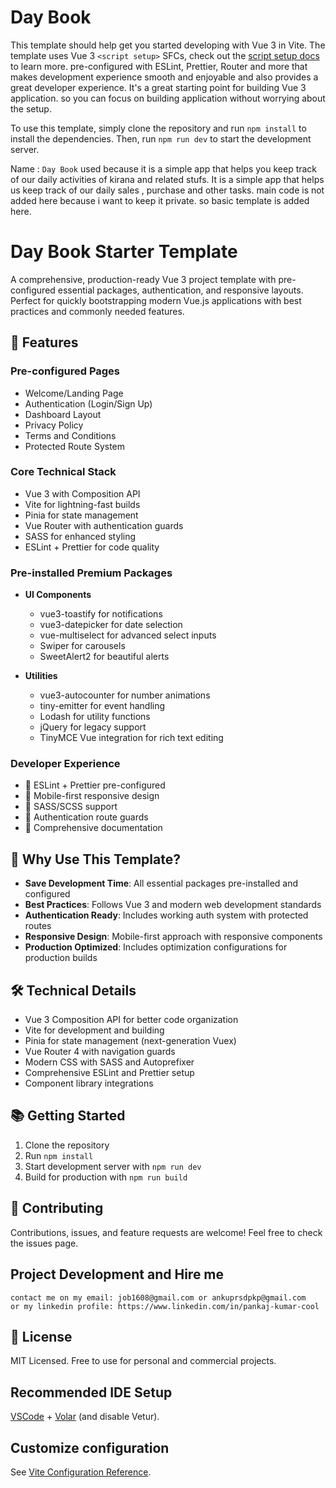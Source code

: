 # Day Book

This template should help get you started developing with Vue 3 in Vite. The template uses Vue 3 `<script setup>` SFCs, check out the [script setup docs](https://v3.vuejs.org/api/sfc-script-setup.html#sfc-script-setup) to learn more. pre-configured with ESLint, Prettier, Router and more that makes  development experience smooth and enjoyable and also provides a great developer experience. It's a great starting point for building  Vue 3 application. so you can focus on building application without worrying about the setup. 

To use this template, simply clone the repository and run `npm install` to install the dependencies. Then, run `npm run dev` to start the development server.

Name : `Day Book` used because it is a simple app that helps you keep track of our daily activities of kirana and related stufs. It is a simple app that helps us keep track of our daily sales , purchase and other tasks. main code is not added here because i want to keep it private. so basic template  is added here.

# Day Book Starter Template
A comprehensive, production-ready Vue 3 project template with pre-configured essential packages, authentication, and responsive layouts. Perfect for quickly bootstrapping modern Vue.js applications with best practices and commonly needed features.

## 🚀 Features

### Pre-configured Pages
- Welcome/Landing Page
- Authentication (Login/Sign Up)
- Dashboard Layout
- Privacy Policy
- Terms and Conditions
- Protected Route System

### Core Technical Stack
- Vue 3 with Composition API
- Vite for lightning-fast builds
- Pinia for state management
- Vue Router with authentication guards
- SASS for enhanced styling
- ESLint + Prettier for code quality

### Pre-installed Premium Packages
- **UI Components**
  - vue3-toastify for notifications
  - vue3-datepicker for date selection
  - vue-multiselect for advanced select inputs
  - Swiper for carousels
  - SweetAlert2 for beautiful alerts

- **Utilities**
  - vue3-autocounter for number animations
  - tiny-emitter for event handling
  - Lodash for utility functions
  - jQuery for legacy support
  - TinyMCE Vue integration for rich text editing

### Developer Experience
- 🔧 ESLint + Prettier pre-configured
- 📱 Mobile-first responsive design
- 🎨 SASS/SCSS support
- 🚦 Authentication route guards
- 📝 Comprehensive documentation

## 🌟 Why Use This Template?

- **Save Development Time**: All essential packages pre-installed and configured
- **Best Practices**: Follows Vue 3 and modern web development standards
- **Authentication Ready**: Includes working auth system with protected routes
- **Responsive Design**: Mobile-first approach with responsive components
- **Production Optimized**: Includes optimization configurations for production builds

## 🛠️ Technical Details

- Vue 3 Composition API for better code organization
- Vite for development and building
- Pinia for state management (next-generation Vuex)
- Vue Router 4 with navigation guards
- Modern CSS with SASS and Autoprefixer
- Comprehensive ESLint and Prettier setup
- Component library integrations

## 📚 Getting Started

1. Clone the repository
2. Run `npm install`
3. Start development server with `npm run dev`
4. Build for production with `npm run build`

## 🤝 Contributing

Contributions, issues, and feature requests are welcome! Feel free to check the issues page.

## Project Development and Hire me
    contact me on my email: job1608@gmail.com or ankuprsdpkp@gmail.com
    or my linkedin profile: https://www.linkedin.com/in/pankaj-kumar-cool

## 📝 License

MIT Licensed. Free to use for personal and commercial projects.


## Recommended IDE Setup

[VSCode](https://code.visualstudio.com/) + [Volar](https://marketplace.visualstudio.com/items?itemName=Vue.volar) (and disable Vetur).

## Customize configuration

See [Vite Configuration Reference](https://vite.dev/config/).


